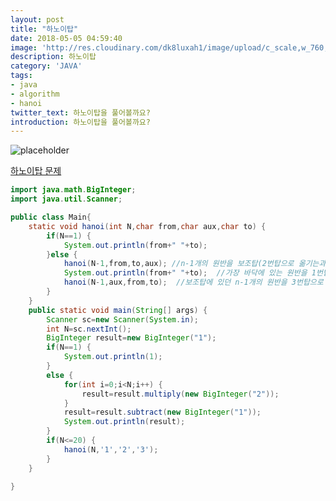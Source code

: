 ```yaml
---
layout: post
title: "하노이탑"
date: 2018-05-05 04:59:40
image: 'http://res.cloudinary.com/dk8luxah1/image/upload/c_scale,w_760,h_400/v1502208952/hanoi_image.jpg'
description: 하노이탑
category: 'JAVA'
tags:
- java
- algorithm
- hanoi
twitter_text: 하노이탑을 풀어볼까요?
introduction: 하노이탑을 풀어볼까요?
---
```



![placeholder](http://res.cloudinary.com/dk8luxah1/image/upload/c_scale,w_400,h_200/v1509760087/hanoi.gif "하노이탑")


[하노이탑 문제](https://www.acmicpc.net/problem/1914)




```java
import java.math.BigInteger;
import java.util.Scanner;

public class Main{
    static void hanoi(int N,char from,char aux,char to) {
        if(N==1) {
            System.out.println(from+" "+to);
        }else {
            hanoi(N-1,from,to,aux); //n-1개의 원반을 보조탑(2번탑으로 옮기는과정)으로 옮기는 과정
            System.out.println(from+" "+to);  //가장 바닥에 있는 원반을 1번탑에서 3번탑으로 옮기는 과정
            hanoi(N-1,aux,from,to);  //보조탑에 있던 n-1개의 원반을 3번탑으로 옮기는 과정
        }
    }
    public static void main(String[] args) {
        Scanner sc=new Scanner(System.in);
        int N=sc.nextInt();
        BigInteger result=new BigInteger("1");
        if(N==1) {
        	System.out.println(1);
        }
        else {
            for(int i=0;i<N;i++) {
                result=result.multiply(new BigInteger("2"));
            }
            result=result.subtract(new BigInteger("1"));
            System.out.println(result);
        }
        if(N<=20) {
            hanoi(N,'1','2','3');
        }
    }

}

```













